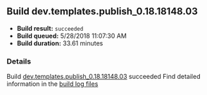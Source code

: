 ## Build dev.templates.publish_0.18.18148.03
- **Build result:** `succeeded`
- **Build queued:** 5/28/2018 11:07:30 AM
- **Build duration:** 33.61 minutes
### Details
Build [dev.templates.publish_0.18.18148.03](https://winappstudio.visualstudio.com/web/build.aspx?pcguid=a4ef43be-68ce-4195-a619-079b4d9834c2&builduri=vstfs%3a%2f%2f%2fBuild%2fBuild%2f25759) succeeded
Find detailed information in the [build log files](https://uwpctdiags.blob.core.windows.net/buildlogs/dev.templates.publish_0.18.18148.03_logs.zip)
